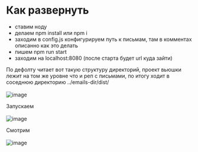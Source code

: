 # Как развернуть

-   ставим ноду
-   делаем npm install или npm i
-   заходим в config.js конфигурируем путь к письмам, там в комментах описанно как это делать
-   пишем npm run start
-   заходим на localhost:8080 (после старта будет url куда зайти)

По дефолту читает вот такую структуру директорий, проект вьюшки лежит на том же уровне что и реп с письмами, по итогу ходит в соседнюю директорию ../emails-dir/dist/<br><br>
![image](https://user-images.githubusercontent.com/54438967/153906213-7ed3a6d5-a158-4f69-99e5-04eb5db13511.png)

Запускаем <br><br>
![image](https://user-images.githubusercontent.com/54438967/153905234-46f08256-1cd4-45e5-9ab3-cee7c0195e0e.png)

Смотрим<br><br>
![image](https://user-images.githubusercontent.com/54438967/153905142-7116f7ad-3cad-44d5-b103-b6ac3a42f164.png)
